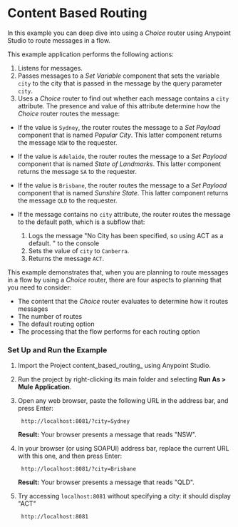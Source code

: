 # Content Based Routing

In this example you can deep dive into using a *Choice* router using Anypoint Studio to route messages in a flow.

This example application performs the following actions:

1. Listens for messages.
2. Passes messages to a *Set Variable* component that sets the variable `city` to the city that is passed in the message by the query parameter `city`.
3. Uses a  *Choice* router to find out whether each message contains a `city` attribute. The presence and value of this attribute determine how the *Choice* router routes the message:

  - If the value is `Sydney`, the router routes the message to a *Set Payload* component that is named *Popular City*. This latter component returns the message `NSW` to the requester.
  - If the value is `Adelaide`, the router routes the message to a *Set Payload* component that is named *State of Landmarks*. This latter component returns the message `SA` to the requester.
  - If the value is `Brisbane`, the router routes the message to a *Set Payload* component that is named *Sunshire State*. This latter component returns the message `QLD` to the requester.
  - If the message contains no `city` attribute, the router routes the message to the default path, which is a subflow that:

    1. Logs the message "No City has been specified, so using ACT as a default. " to the console
    1. Sets the value of `city` to `Canberra`.
    1. Returns the message `ACT`.

This example demonstrates that, when you are planning to route messages in a flow by using a *Choice* router, there are four aspects to planning that you need to consider:

* The content that the *Choice* router evaluates to determine how it routes messages
* The number of routes
* The default routing option
* The processing that the flow performs for each routing option

### Set Up and Run the Example

1. Import the Project content_based_routing_ using Anypoint Studio. 
2. Run the project by right-clicking its main folder and selecting **Run As > Mule Application**.
3. Open any web browser, paste the following URL in the address bar, and press Enter:

        http://localhost:8081/?city=Sydney

      **Result:** Your browser presents a message that reads "NSW".
   

4. In your browser (or using SOAPUI) address bar, replace the current URL with this one, and then press Enter:

        http://localhost:8081/?city=Brisbane

      **Result:** Your browser presents a message that reads "QLD". 
      
5. Try accessing `localhost:8081` without specifying a city: it should display "ACT"

        http://localhost:8081

 
